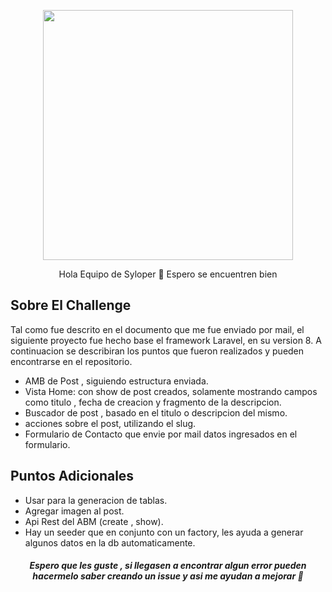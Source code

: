<p align="center">
    <a href="https://laravel.com" target="_blank">
        <img src="https://www.syloper.com/wp-content/themes/syloper2021/webroot/imagenes/Home/logo_syloper.svg" width="400">
    </a>
</p>

<p align="center">
Hola Equipo de Syloper 🤝 Espero se encuentren bien
</p>

## Sobre El Challenge

Tal como fue descrito en el documento que me fue enviado por mail, el siguiente proyecto fue hecho base el framework Laravel, en su version 8. A continuacion se describiran los puntos que fueron realizados y pueden encontrarse en el repositorio.  

- AMB de Post , siguiendo estructura enviada. 
- Vista Home: con show de post creados, solamente mostrando campos como titulo , fecha de creacion y fragmento de la descripcion. 
- Buscador de post , basado en el titulo o descripcion del mismo. 
- acciones sobre el post, utilizando el slug.
- Formulario de Contacto que envie por mail datos ingresados en el formulario. 

## Puntos Adicionales 

- Usar para la generacion de tablas. 
- Agregar imagen al post.
- Api Rest del ABM (create , show).
- Hay un seeder que en conjunto con un factory, les ayuda a generar algunos datos en la db automaticamente. 

<div align="center">
    <h5> Espero que les guste , si llegasen a encontrar algun error pueden hacermelo saber creando un issue y asi me ayudan a mejorar 💪 </h5>
</div>
